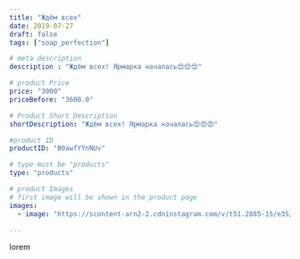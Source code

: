 ```yaml
---
title: "Ждём всех"
date: 2019-07-27
draft: false
tags: ["soap_perfection"]

# meta description
description : "Ждём всех! Ярмарка началась😍😍😍"

# product Price
price: "3000"
priceBefore: "3600.0"

# Product Short Description
shortDescription: "Ждём всех! Ярмарка началась😍😍😍"

#product ID
productID: "B0awfYYnNUv"

# type must be "products"
type: "products"

# product Images
# first image will be shown in the product page
images:
  - image: "https://scontent-arn2-2.cdninstagram.com/v/t51.2885-15/e35/65911161_2403732849952584_1012567720316967731_n.jpg?se=7&tp=1&_nc_ht=scontent-arn2-2.cdninstagram.com&_nc_cat=100&_nc_ohc=OEK2uKkzwHIAX9IDQGj&ccb=7-4&oh=f6d5f32b09a6316f11fe8681ceed3e85&oe=6081F74B&ig_cache_key=MjA5NzIwMTgzOTIxMzQzNDE1OQ%3D%3D.2-ccb7-4"

---
```

lorem
